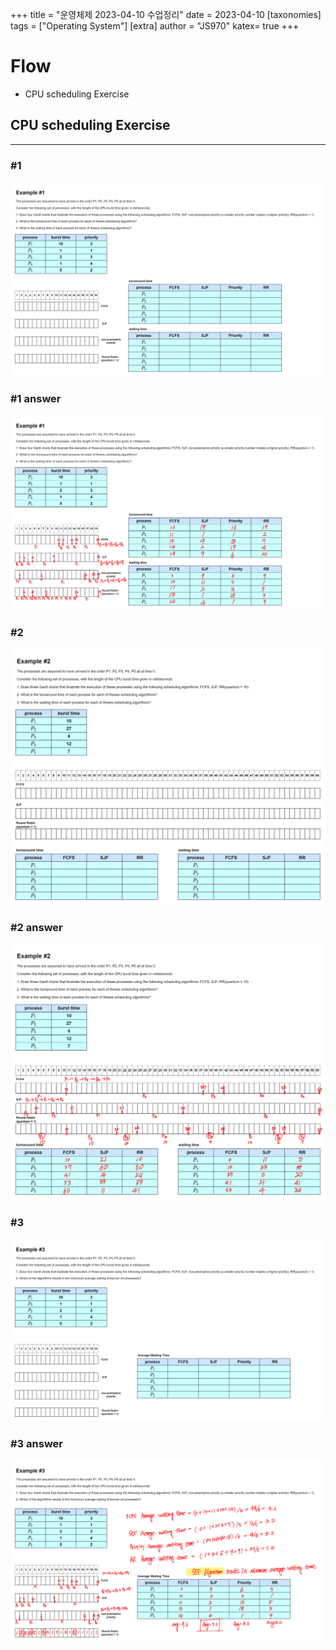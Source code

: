 +++
title = "운영체제 2023-04-10 수업정리"
date = 2023-04-10
[taxonomies]
tags = ["Operating System"]
[extra]
author = "JS970"
katex= true
+++
# Flow
- CPU scheduling Exercise

## CPU scheduling Exercise
---
### #1
![Example #1](/image/OS/example_01.png)

### #1 answer
![Example #1 answer](/image/OS/ans1.png)

### #2
![Example #2](/image/OS/example_02.png)

### #2 answer
![Example #2 answer](/image/OS/ans2.png)

### #3
![Example #3](/image/OS/example_03.png)

### #3 answer
![Example #3 answer](/image/OS/ans3.png)
